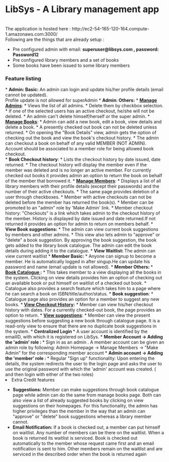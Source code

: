 # LibSys - A Library management app
<title>CSC 517 - Project 1</title><br>
The application is hosted here : http://ec2-54-165-120-164.compute-1.amazonaws.com:3000/ <br>
Following are the things that are already setup :
<ul>
<li>Pre configured admin with email: <b>superuser@libsys.com , password: Password12</b></li>
<li>Pre configured library members and a set of books</li>
<li>Some books have been issued to some library members</li>
</ul>
<h3>Feature listing</h3>
* <b>Admin: Basic:</b> An admin can login and update his/her profile details (email cannot be updated).<br/>Profile update is not allowed for superAdmin
* <b> Admin: Others:</b>
  * <b><u>Manage Admins</u></b>: 
    * Views the list of all admins. 
    * Delete them by checkbox selection. 
    * If one of the selected users has an active checkout, he/she will not be deleted. 
    * An admin can't delete himself/herself or the super admin.
  * <b><u>Manage Books</u></b>: 
    * Admin can add a new book, edit a book, view details and delete a book. 
    * A presently checked out book can not be deleted unless returned. 
    * On opening the "Book Details" view, admin gets the option of checking out the book and view the book's checkout history. 
    * The admin can checkout a book on behalf of any valid MEMBER (NOT ADMIN). Account should be associated to a member role for being allowed book checkout.<br/>
  * <b>Book Checkout history</b>: 
    * Lists the checkout history by date issued, date returned. 
    * The checkout history will display the member even if the member was deleted and is no longer an active member.       For currently checked out books it provides admin an option to return the book on behalf of the member that borrowed it.
  * <b><u>Manage Members</u></b>: 
    * Displays a list of all library members with their profile details (except their passwords) and the number of their active checkouts. 
    * The same page provides deletion of a user through checkboxes. 
    * Member with active checkouts can not be deleted before the member has returned the book(s). 
    * Member can be promoted to an "admin" role by 'Make Admin' link.
    * Member checkout history: "Checkouts" is a link which takes admin to the checkout history of the member. History is displayed by date issued and date returned.If not returned it provides an option for admin to return on members behalf.
  * <b>View Book suggestions:</b> 
    * The admin can view current book suggestions by members and other admins. 
    * This view also lets admin to "approve" or "delete" a book suggestion. By approving the book suggestion, the book gets added to the library book catalogue. The admin can edit the book details during adding it to the catalogue.
  * <b>View Waitlist: </b> The admin can view current waitlist
* <b>Member Basic:</b> 
  * Anyone can signup to become a member. He is automatically logged in after singup.He can update his password and name (email update is not allowed).
* <b>Member Others: </b>
  * <b><u>Book Catalogue </u>:</b> 
    * This takes member to a view displaying all the books in the system. Clicking on view details provides him an option of checking out an available book or put himself on waitlist of a checked out book.
    * Catalogue also provides a search feature which takes him to a page where he can search a book on ISBN/title/author/status.
  * <b>Book suggestion</b>: 
    * Catalogue page also provides an option for a member to suggest any new books.
  * <b><u>View Checkout History</u>:</b> 
    * Member can view his/her checkout history with dates. For a currently checked-out book, the page provides an option to return.
  * <b><u>View suggestions</u></b>: 
    * Member can view the present suggestions before suggesting a new book through catalogue page. It is a read-only view to ensure that there are no duplicate book suggestions in the system.
* <b> Centralized Login </b>
   * A user account is identified by the emailID, with which it is registered on LibSys.
 * <b> Member Account -> Adding the 'admin' role : </b>
   * Sign in as an admin . A member account can be given an admin role by following: Admin Homepage -> Manage Members -> "Make Admin" for the corresponding member account
 * <b> Admin account -> Adding the 'member' role : </b>
   * Regular "Sign up" functionality: Upon entering the details, the system redirects the user to the login page and asks the user to use the original password with which the 'admin' account was created. ( and then login with either of the two roles)

<li>Extra Credit features</li>
<ul>
<li><b>Suggestions:</b> Member can make suggestions through book catalogue page while admin can do the same from manage books page. Both can also view a list of already suggested books by clicking on view suggestions on their homepages. For this functionality, the admin has higher privileges than the member in the way that an admin can "approve" or "delete" book suggestions whereas a library member cannot.</li>
<li><b>Email Notification:</b> If a book is checked out, a member can put himself on waitlist. Any number of members can be there on the waitlist. When a book is returned its waitlist is serviced. Book is checked out automatically to the member whose request came first and an email notification is sent to him. Other members remain on the waitlist and are serviced in the described order when the book is returned again </li>
</ul>
</ul>
